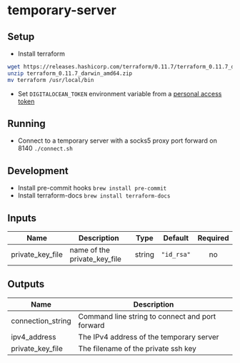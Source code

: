 # temporary-server

## Setup

- Install terraform

```sh
wget https://releases.hashicorp.com/terraform/0.11.7/terraform_0.11.7_darwin_amd64.zip
unzip terraform_0.11.7_darwin_amd64.zip
mv terraform /usr/local/bin
```

- Set `DIGITALOCEAN_TOKEN` environment variable from a [personal access token](https://cloud.digitalocean.com/account/api/tokens?i=1894d4)

## Running

- Connect to a temporary server with a socks5 proxy port forward on 8140 `./connect.sh`

## Development

- Install pre-commit hooks `brew install pre-commit`
- Install terraform-docs `brew install terraform-docs`

<!-- BEGINNING OF PRE-COMMIT-TERRAFORM DOCS HOOK -->
## Inputs

| Name | Description | Type | Default | Required |
|------|-------------|:----:|:-----:|:-----:|
| private\_key\_file | name of the private_key_file | string | `"id_rsa"` | no |

## Outputs

| Name | Description |
|------|-------------|
| connection\_string | Command line string to connect and port forward |
| ipv4\_address | The IPv4 address of the temporary server |
| private\_key\_file | The filename of the private ssh key |

<!-- END OF PRE-COMMIT-TERRAFORM DOCS HOOK -->
